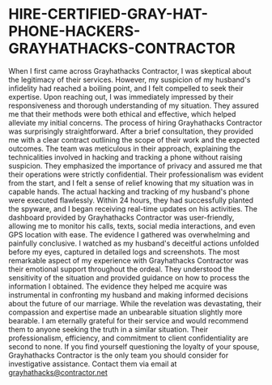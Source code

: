 # HIRE-CERTIFIED-GRAY-HAT-PHONE-HACKERS-GRAYHATHACKS-CONTRACTOR
When I first came across Grayhathacks Contractor, I was skeptical about the legitimacy of their services. However, my suspicion of my husband's infidelity had reached a boiling point, and I felt compelled to seek their expertise.
Upon reaching out, I was immediately impressed by their responsiveness and thorough understanding of my situation. They assured me that their methods were both ethical and effective, which helped alleviate my initial concerns.
The process of hiring Grayhathacks Contractor was surprisingly straightforward. After a brief consultation, they provided me with a clear contract outlining the scope of their work and the expected outcomes. The team was meticulous in their approach, explaining the technicalities involved in hacking and tracking a phone without raising suspicion. They emphasized the importance of privacy and assured me that their operations were strictly confidential. Their professionalism was evident from the start, and I felt a sense of relief knowing that my situation was in capable hands.
The actual hacking and tracking of my husband's phone were executed flawlessly. Within 24 hours, they had successfully planted the spyware, and I began receiving real-time updates on his activities. The dashboard provided by Grayhathacks Contractor was user-friendly, allowing me to monitor his calls, texts, social media interactions, and even GPS location with ease. The evidence I gathered was overwhelming and painfully conclusive. I watched as my husband's deceitful actions unfolded before my eyes, captured in detailed logs and screenshots.
The most remarkable aspect of my experience with Grayhathacks Contractor was their emotional support throughout the ordeal. They understood the sensitivity of the situation and provided guidance on how to process the information I obtained. The evidence they helped me acquire was instrumental in confronting my husband and making informed decisions about the future of our marriage. While the revelation was devastating, their compassion and expertise made an unbearable situation slightly more bearable. I am eternally grateful for their service and would recommend them to anyone seeking the truth in a similar situation. Their professionalism, efficiency, and commitment to client confidentiality are second to none. If you find yourself questioning the loyalty of your spouse, Grayhathacks Contractor is the only team you should consider for investigative assistance.
Contact them via email at grayhathacks@contractor.net
